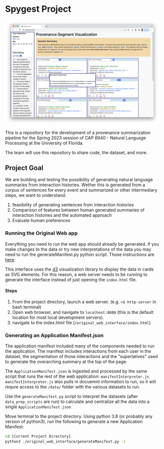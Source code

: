 # Spygest Project

![example image of the baseline Spygest research project interface](documentation/images/interface-example.png)

This is a repository for the development of a provenance summarization pipeline for the Spring 2023 session of CAP 6940 - Natural Language Processing at the University of Florida.

The team will use this repository to share code, the dataset, and more.

## Project Goal

We are building and testing the possibility of generating natural language summaries from interaction histories.
Wether this is generated from a corpus of sentences for every event and summarized or other intermediary steps, we want to understand:

1. feasibility of generating sentences from interaction histories
2. Comparison of features between human generated summaries of interaction histories and the automated approach
3. Evaluate human preferences

### Running the Original Web app

Everything you need to run the web app should already be generated.
If you make changes to the data or try new interpretations of the data you may need to run the generateManifest.py python script.
Those instructions are [here](#generating-an-application-manifestjson).

This interface uses the [d3](https://d3js.org) visualization library to display the data in cards as SVG elements.
For this reason, a web server needs to be running to generate the interface instead of just opening the `index.html` file.

#### Steps

1. From the project directory, launch a web server. (e.g. `>$ http-server` in bash terminal)
2. Open web browser, and navigate to `localhost:8080` (this is the default location for most local development servers).
3. navigate to the index.html file (`/original_web_interface/index.html`)

### Generating an Application Manifest.json

The application manifest included many of the components needed to run the application.
The manifest includes interactions from each user in the dataset, the segmentation of those interactions and the "superlatives" used to generate the overarching summary at the top of the page.

The `ApplicationManifest.json` is ingested and processed by the same script that runs the rest of the web application: `manifestInterpreter.js`.
`manifestInterpreter.js` also pulls in docuemnt information to run, so it will requre access to the `/data/` folder with the various datasets to run.

Use the `generateManifest.py` script to interpret the datasets (after  `data_prep_scripts` are run) to calculate and centralize all the data into a single `ApplicationManifest.json`

Move terminal to the project directory.
Using python 3.8 (or probably any version of python3), run the following to generate a new Application Manifest:

```sh
cd [Current Project Directory]
python3 ./original_web_interface/generateManifest.py -1
```
